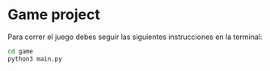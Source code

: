 # Game project

Para correr el juego debes seguir las siguientes instrucciones en la terminal: 

``` sh
cd game
python3 main.py
``` 





